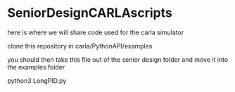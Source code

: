 # SeniorDesignCARLAscripts
here is where we will share code used for the carla simulator 


clone this repository in carla/PythonAPI/examples


you should then take this file out of the senior design folder and move it into the examples folder


python3 LongPID.py


